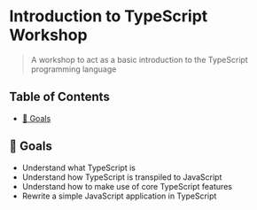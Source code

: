 # Introduction to TypeScript Workshop

> A workshop to act as a basic introduction to the TypeScript programming language

## Table of Contents
* [🎯 Goals](#goals)

## 🎯 Goals

- Understand what TypeScript is
- Understand how TypeScript is transpiled to JavaScript
- Understand how to make use of core TypeScript features
- Rewrite a simple JavaScript application in TypeScript
